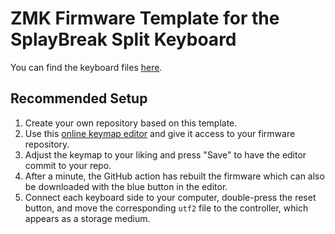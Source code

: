 # ZMK Firmware Template for the SplayBreak Split Keyboard

You can find the keyboard files [here](https://github.com/flhps/splaybreak-keyboard).

## Recommended Setup

1. Create your own repository based on this template.
2. Use this [online keymap editor](https://nickcoutsos.github.io/keymap-editor/) and give it access to your firmware repository.
3. Adjust the keymap to your liking and press "Save" to have the editor commit to your repo.
4. After a minute, the GitHub action has rebuilt the firmware which can also be downloaded with the blue button in the editor.
5. Connect each keyboard side to your computer, double-press the reset button, and move the corresponding `utf2` file to the controller, which appears as a storage medium.
